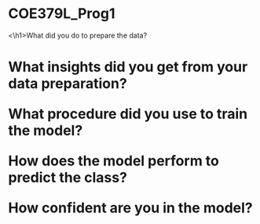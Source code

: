 # COE379L_Prog1

<\h1>What did you do to prepare the data?<h1>

What insights did you get from your data preparation?

What procedure did you use to train the model?

How does the model perform to predict the class?

How confident are you in the model?
